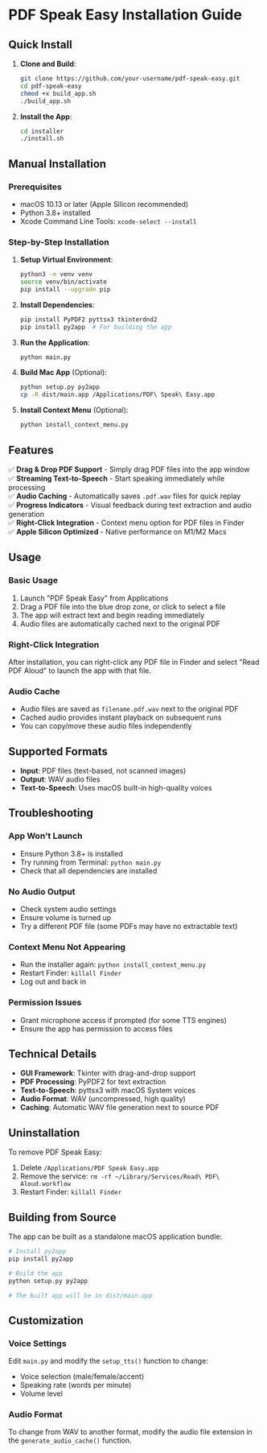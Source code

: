 # PDF Speak Easy Installation Guide

## Quick Install

1. **Clone and Build**:
   ```bash
   git clone https://github.com/your-username/pdf-speak-easy.git
   cd pdf-speak-easy
   chmod +x build_app.sh
   ./build_app.sh
   ```

2. **Install the App**:
   ```bash
   cd installer
   ./install.sh
   ```

## Manual Installation

### Prerequisites
- macOS 10.13 or later (Apple Silicon recommended)
- Python 3.8+ installed
- Xcode Command Line Tools: `xcode-select --install`

### Step-by-Step Installation

1. **Setup Virtual Environment**:
   ```bash
   python3 -m venv venv
   source venv/bin/activate
   pip install --upgrade pip
   ```

2. **Install Dependencies**:
   ```bash
   pip install PyPDF2 pyttsx3 tkinterdnd2
   pip install py2app  # For building the app
   ```

3. **Run the Application**:
   ```bash
   python main.py
   ```

4. **Build Mac App** (Optional):
   ```bash
   python setup.py py2app
   cp -R dist/main.app /Applications/PDF\ Speak\ Easy.app
   ```

5. **Install Context Menu** (Optional):
   ```bash
   python install_context_menu.py
   ```

## Features

✅ **Drag & Drop PDF Support** - Simply drag PDF files into the app window  
✅ **Streaming Text-to-Speech** - Start speaking immediately while processing  
✅ **Audio Caching** - Automatically saves `.pdf.wav` files for quick replay  
✅ **Progress Indicators** - Visual feedback during text extraction and audio generation  
✅ **Right-Click Integration** - Context menu option for PDF files in Finder  
✅ **Apple Silicon Optimized** - Native performance on M1/M2 Macs  

## Usage

### Basic Usage
1. Launch "PDF Speak Easy" from Applications
2. Drag a PDF file into the blue drop zone, or click to select a file
3. The app will extract text and begin reading immediately
4. Audio files are automatically cached next to the original PDF

### Right-Click Integration
After installation, you can right-click any PDF file in Finder and select "Read PDF Aloud" to launch the app with that file.

### Audio Cache
- Audio files are saved as `filename.pdf.wav` next to the original PDF
- Cached audio provides instant playback on subsequent runs
- You can copy/move these audio files independently

## Supported Formats

- **Input**: PDF files (text-based, not scanned images)
- **Output**: WAV audio files
- **Text-to-Speech**: Uses macOS built-in high-quality voices

## Troubleshooting

### App Won't Launch
- Ensure Python 3.8+ is installed
- Try running from Terminal: `python main.py`
- Check that all dependencies are installed

### No Audio Output
- Check system audio settings
- Ensure volume is turned up
- Try a different PDF file (some PDFs may have no extractable text)

### Context Menu Not Appearing
- Run the installer again: `python install_context_menu.py`
- Restart Finder: `killall Finder`
- Log out and back in

### Permission Issues
- Grant microphone access if prompted (for some TTS engines)
- Ensure the app has permission to access files

## Technical Details

- **GUI Framework**: Tkinter with drag-and-drop support
- **PDF Processing**: PyPDF2 for text extraction
- **Text-to-Speech**: pyttsx3 with macOS System voices
- **Audio Format**: WAV (uncompressed, high quality)
- **Caching**: Automatic WAV file generation next to source PDF

## Uninstallation

To remove PDF Speak Easy:
1. Delete `/Applications/PDF Speak Easy.app`
2. Remove the service: `rm -rf ~/Library/Services/Read\ PDF\ Aloud.workflow`
3. Restart Finder: `killall Finder`

## Building from Source

The app can be built as a standalone macOS application bundle:

```bash
# Install py2app
pip install py2app

# Build the app
python setup.py py2app

# The built app will be in dist/main.app
```

## Customization

### Voice Settings
Edit `main.py` and modify the `setup_tts()` function to change:
- Voice selection (male/female/accent)
- Speaking rate (words per minute)
- Volume level

### Audio Format
To change from WAV to another format, modify the audio file extension in the `generate_audio_cache()` function.